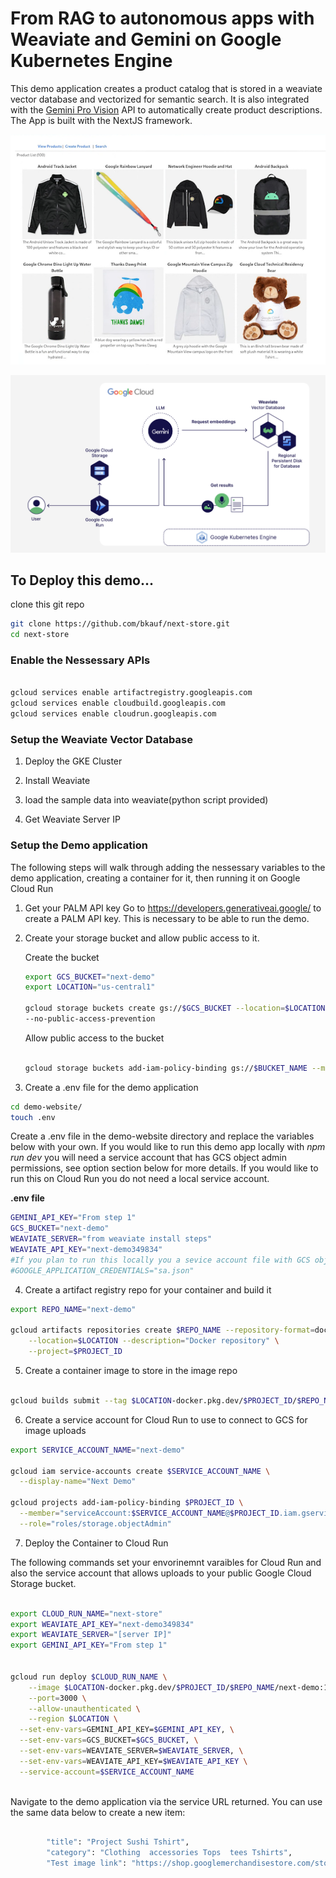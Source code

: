 # From RAG to autonomous apps with Weaviate and Gemini on Google Kubernetes Engine

This demo application creates a product catalog that is stored in a weaviate vector database and vectorized for semantic search. It is also integrated with the [Gemini Pro Vision](https://www.google.com/url?sa=t&source=web&rct=j&opi=89978449&url=https://console.cloud.google.com/vertex-ai/publishers/google/model-garden/gemini-pro-vision) API to automatically create product descriptions. The App is built with the NextJS framework. 


![Next Demo App](https://github.com/bkauf/next-store/blob/main/next-demo.png)


![Next Demo Achitecture](https://github.com/bkauf/next-store/blob/main/diagram.png)

## To Deploy this demo...

clone this git repo

```sh
git clone https://github.com/bkauf/next-store.git
cd next-store
```

### Enable the Nessessary APIs

```sh

gcloud services enable artifactregistry.googleapis.com
gcloud services enable cloudbuild.googleapis.com
gcloud services enable cloudrun.googleapis.com
```

### Setup the Weaviate Vector Database

1. Deploy the GKE Cluster

1. Install Weaviate

1. load the sample data into weaviate(python script provided)

1. Get Weaviate Server IP

### Setup the Demo application

The following steps will walk through adding the nessessary variables to the demo application, creating a container for it, then running it on Google Cloud Run

1.  Get your PALM API key
    Go to https://developers.generativeai.google/ to create a PALM API key. This is necessary to be able to run the demo.

1.  Create your storage bucket and allow public access to it.

    Create the bucket

    ```sh
    export GCS_BUCKET="next-demo"
    export LOCATION="us-central1"

    gcloud storage buckets create gs://$GCS_BUCKET --location=$LOCATION \
    --no-public-access-prevention
    ```

    Allow public access to the bucket

    ```sh

    gcloud storage buckets add-iam-policy-binding gs://$BUCKET_NAME --member=allUsers --role=roles/storage.objectViewer
    ```

1.  Create a .env file for the demo application

```sh
cd demo-website/
touch .env
```

Create a .env file in the demo-website directory and replace the variables below with your own. If you would like to run this demo app locally with *npm run dev* you will need a service account that has GCS object admin permissions, see option section below for more details. If you would like to run this on Cloud Run you do not need a local service account.

**.env file** 
```sh
GEMINI_API_KEY="From step 1"
GCS_BUCKET="next-demo"
WEAVIATE_SERVER="from weaviate install steps"
WEAVIATE_API_KEY="next-demo349834"
#If you plan to run this locally you a sevice account file with GCS object admin permissions
#GOOGLE_APPLICATION_CREDENTIALS="sa.json"
```

4. Create a artifact registry repo for your container and build it

```sh
export REPO_NAME="next-demo"

gcloud artifacts repositories create $REPO_NAME --repository-format=docker \
    --location=$LOCATION --description="Docker repository" \
    --project=$PROJECT_ID
```


5. Create a container image to store in the image repo

```sh

gcloud builds submit --tag $LOCATION-docker.pkg.dev/$PROJECT_ID/$REPO_NAME/next-demo:1.0

```

6. Create a service account for Cloud Run to use to connect to GCS for image uploads


```sh
export SERVICE_ACCOUNT_NAME="next-demo"

gcloud iam service-accounts create $SERVICE_ACCOUNT_NAME \
  --display-name="Next Demo"

gcloud projects add-iam-policy-binding $PROJECT_ID \
  --member="serviceAccount:$SERVICE_ACCOUNT_NAME@$PROJECT_ID.iam.gserviceaccount.com" \
  --role="roles/storage.objectAdmin"
```

7. Deploy the Container to Cloud Run

The following commands set your envorinemnt varaibles for Cloud Run and also the service account that allows uploads to your public Google Cloud Storage bucket.

```sh

export CLOUD_RUN_NAME="next-store"
export WEAVIATE_API_KEY="next-demo349834"
export WEAVIATE_SERVER="[server IP]"
export GEMINI_API_KEY="From step 1"


gcloud run deploy $CLOUD_RUN_NAME \
    --image $LOCATION-docker.pkg.dev/$PROJECT_ID/$REPO_NAME/next-demo:1.0 \
    --port=3000 \
    --allow-unauthenticated \
    --region $LOCATION \
  --set-env-vars=GEMINI_API_KEY=$GEMINI_API_KEY, \
  --set-env-vars=GCS_BUCKET=$GCS_BUCKET, \
  --set-env-vars=WEAVIATE_SERVER=$WEAVIATE_SERVER, \
  --set-env-vars=WEAVIATE_API_KEY=$WEAVIATE_API_KEY \
  --service-account=$SERVICE_ACCOUNT_NAME
  
```

Navigate to the demo application via the service URL returned. You can use the same data below to create a new item:

```sh

        "title": "Project Sushi Tshirt",
        "category": "Clothing  accessories Tops  tees Tshirts",
        "Test image link": "https://shop.googlemerchandisestore.com/store/20190522377/assets/items/images/GGCPGXXX1338.jpg",

```
